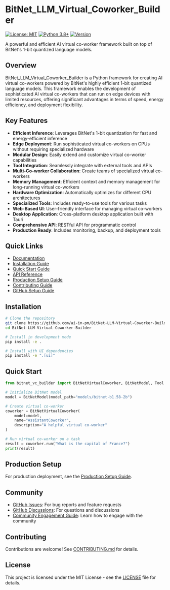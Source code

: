 # BitNet_LLM_Virtual_Coworker_Builder

[![License: MIT](https://img.shields.io/badge/License-MIT-yellow.svg)](https://opensource.org/licenses/MIT)
[![Python 3.8+](https://img.shields.io/badge/python-3.8+-blue.svg)](https://www.python.org/downloads/)
[![Version](https://img.shields.io/badge/version-0.2.0-green.svg)](https://github.com/ai-in-pm/BitNet-LLM-Virtual-Coworker-Builder)

A powerful and efficient AI virtual co-worker framework built on top of BitNet's 1-bit quantized language models.

## Overview

BitNet_LLM_Virtual_Coworker_Builder is a Python framework for creating AI virtual co-workers powered by BitNet's highly efficient 1-bit quantized language models. This framework enables the development of sophisticated AI virtual co-workers that can run on edge devices with limited resources, offering significant advantages in terms of speed, energy efficiency, and deployment flexibility.

## Key Features

- **Efficient Inference**: Leverages BitNet's 1-bit quantization for fast and energy-efficient inference
- **Edge Deployment**: Run sophisticated virtual co-workers on CPUs without requiring specialized hardware
- **Modular Design**: Easily extend and customize virtual co-worker capabilities
- **Tool Integration**: Seamlessly integrate with external tools and APIs
- **Multi-Co-worker Collaboration**: Create teams of specialized virtual co-workers
- **Memory Management**: Efficient context and memory management for long-running virtual co-workers
- **Hardware Optimization**: Automatically optimizes for different CPU architectures
- **Specialized Tools**: Includes ready-to-use tools for various tasks
- **Web-Based UI**: User-friendly interface for managing virtual co-workers
- **Desktop Application**: Cross-platform desktop application built with Tauri
- **Comprehensive API**: RESTful API for programmatic control
- **Production Ready**: Includes monitoring, backup, and deployment tools

## Quick Links

- [Documentation](docs/README.md)
- [Installation Guide](docs/installation.md)
- [Quick Start Guide](docs/quickstart.md)
- [API Reference](docs/api.md)
- [Production Setup Guide](PRODUCTION_SETUP.md)
- [Contributing Guide](CONTRIBUTING.md)
- [GitHub Setup Guide](GITHUB_SETUP.md)

## Installation

```bash
# Clone the repository
git clone https://github.com/ai-in-pm/BitNet-LLM-Virtual-Coworker-Builder.git
cd BitNet-LLM-Virtual-Coworker-Builder

# Install in development mode
pip install -e .

# Install with UI dependencies
pip install -e ".[ui]"
```

## Quick Start

```python
from bitnet_vc_builder import BitNetVirtualCoworker, BitNetModel, Tool

# Initialize BitNet model
model = BitNetModel(model_path="models/bitnet-b1.58-2b")

# Create virtual co-worker
coworker = BitNetVirtualCoworker(
    model=model,
    name="AssistantCoworker",
    description="A helpful virtual co-worker"
)

# Run virtual co-worker on a task
result = coworker.run("What is the capital of France?")
print(result)
```

## Production Setup

For production deployment, see the [Production Setup Guide](PRODUCTION_SETUP.md).

## Community

- [GitHub Issues](https://github.com/ai-in-pm/BitNet-LLM-Virtual-Coworker-Builder/issues): For bug reports and feature requests
- [GitHub Discussions](https://github.com/ai-in-pm/BitNet-LLM-Virtual-Coworker-Builder/discussions): For questions and discussions
- [Community Engagement Guide](docs/community_engagement_guide.md): Learn how to engage with the community

## Contributing

Contributions are welcome! See [CONTRIBUTING.md](CONTRIBUTING.md) for details.

## License

This project is licensed under the MIT License - see the [LICENSE](LICENSE) file for details.
